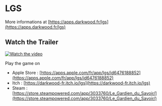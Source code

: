 LGS
===

More informations at [https://apps.darkwood.fr/lgs](https://apps.darkwood.fr/lgs)

## Watch the Trailer

[![Watch the video](https://img.youtube.com/vi/mRwDPa5-Cqc/0.jpg)](https://www.youtube.com/watch?v=mRwDPa5-Cqc)

Play the game on
- Apple Store : [https://apps.apple.com/fr/app/lgs/id6476188852](https://apps.apple.com/fr/app/lgs/id6476188852)
- Itch : [https://darkwood-fr.itch.io/lgs](https://darkwood-fr.itch.io/lgs)
- Steam : [https://store.steampowered.com/app/3033760/Le_Gardien_du_Savoir/](https://store.steampowered.com/app/3033760/Le_Gardien_du_Savoir/)
